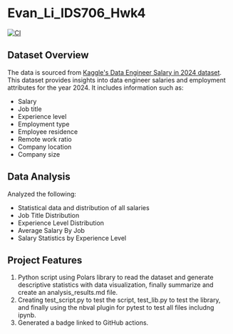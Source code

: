 # Evan_Li_IDS706_Hwk4

[![CI](https://github.com/bionicotaku/Evan_Li_IDS706_Hwk4/actions/workflows/cicd.yml/badge.svg)](https://github.com/bionicotaku/Evan_Li_IDS706_Hwk4/actions/workflows/cicd.yml)

## Dataset Overview

The data is sourced from [Kaggle's Data Engineer Salary in 2024 dataset](https://www.kaggle.com/datasets/chopper53/data-engineer-salary-in-2024). This dataset provides insights into data engineer salaries and employment attributes for the year 2024. It includes information such as:
   - Salary
   - Job title
   - Experience level
   - Employment type
   - Employee residence
   - Remote work ratio
   - Company location
   - Company size

## Data Analysis
Analyzed the following:
- Statistical data and distribution of all salaries
- Job Title Distribution
- Experience Level Distribution
- Average Salary By Job
- Salary Statistics by Experience Level

## Project Features
1. Python script using Polars library to read the dataset and generate descriptive statistics with data visualization, finally summarize and create an analysis_results.md file.
2. Creating test_script.py to test the script, test_lib.py to test the library, and finally using the nbval plugin for pytest to test all files includng ipynb.
3. Generated a badge linked to GitHub actions.
